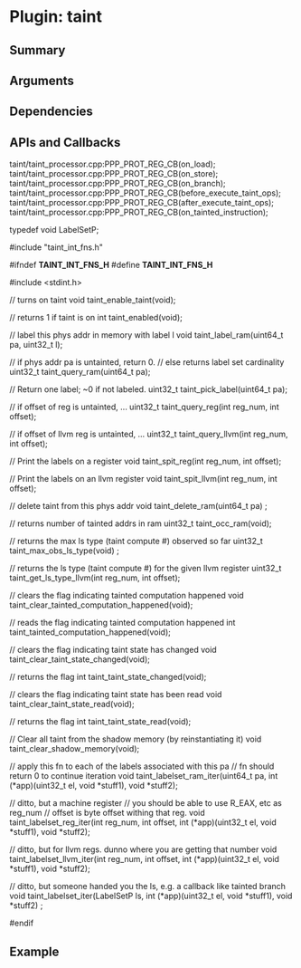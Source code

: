 Plugin: taint
===========

Summary
-------

Arguments
---------



Dependencies
------------



APIs and Callbacks
------------------

taint/taint_processor.cpp:PPP_PROT_REG_CB(on_load);
taint/taint_processor.cpp:PPP_PROT_REG_CB(on_store);
taint/taint_processor.cpp:PPP_PROT_REG_CB(on_branch);
taint/taint_processor.cpp:PPP_PROT_REG_CB(before_execute_taint_ops);
taint/taint_processor.cpp:PPP_PROT_REG_CB(after_execute_taint_ops);
taint/taint_processor.cpp:PPP_PROT_REG_CB(on_tainted_instruction);


typedef void LabelSetP;


#include "taint_int_fns.h"

#ifndef __TAINT_INT_FNS_H__
#define __TAINT_INT_FNS_H__

#include <stdint.h>

// turns on taint
void taint_enable_taint(void);

// returns 1 if taint is on
int taint_enabled(void);

// label this phys addr in memory with label l
void taint_label_ram(uint64_t pa, uint32_t l);


// if phys addr pa is untainted, return 0.
// else returns label set cardinality 
uint32_t taint_query_ram(uint64_t pa);

// Return one label; ~0 if not labeled.
uint32_t taint_pick_label(uint64_t pa);

// if offset of reg is untainted, ...
uint32_t taint_query_reg(int reg_num, int offset);

// if offset of llvm reg is untainted, ...
uint32_t taint_query_llvm(int reg_num, int offset);

// Print the labels on a register
void taint_spit_reg(int reg_num, int offset);

// Print the labels on an llvm register
void taint_spit_llvm(int reg_num, int offset);

// delete taint from this phys addr
void taint_delete_ram(uint64_t pa) ;

// returns number of tainted addrs in ram
uint32_t taint_occ_ram(void);

// returns the max ls type (taint compute #) observed so far
uint32_t taint_max_obs_ls_type(void) ;

// returns the ls type (taint compute #) for the given llvm register
uint32_t taint_get_ls_type_llvm(int reg_num, int offset);

// clears the flag indicating tainted computation happened
void taint_clear_tainted_computation_happened(void);

// reads the flag indicating tainted computation happened
int taint_tainted_computation_happened(void);

// clears the flag indicating taint state has changed
void taint_clear_taint_state_changed(void);

// returns the flag
int taint_taint_state_changed(void);

// clears the flag indicating taint state has been read
void taint_clear_taint_state_read(void);

// returns the flag
int taint_taint_state_read(void);

// Clear all taint from the shadow memory (by reinstantiating it)
void taint_clear_shadow_memory(void);



// apply this fn to each of the labels associated with this pa
// fn should return 0 to continue iteration
void taint_labelset_ram_iter(uint64_t pa, int (*app)(uint32_t el, void *stuff1), void *stuff2);

// ditto, but a machine register
// you should be able to use R_EAX, etc as reg_num
// offset is byte offset withing that reg.
void taint_labelset_reg_iter(int reg_num, int offset, int (*app)(uint32_t el, void *stuff1), void *stuff2);

// ditto, but for llvm regs.  dunno where you are getting that number
void taint_labelset_llvm_iter(int reg_num, int offset, int (*app)(uint32_t el, void *stuff1), void *stuff2);

// ditto, but someone handed you the ls, e.g. a callback like tainted branch
void taint_labelset_iter(LabelSetP ls,  int (*app)(uint32_t el, void *stuff1), void *stuff2) ;



#endif                                                                                   

Example
-------

